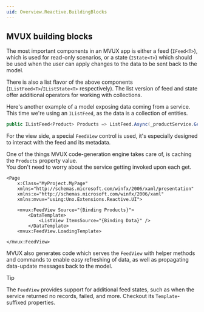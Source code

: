 ```yaml
---
uid: Overview.Reactive.BuildingBlocks
---
```


## MVUX building blocks

The most important components in an MVUX app is either a feed (`IFeed<T>`), which is used for read-only scenarios,
or a state (`IState<T>`) which should be used when the user can apply changes to the data to be sent back to the model.

There is also a list flavor of the above components (`IListFeed<T>`/`IListState<T>` respectively).
The list version of feed and state offer additional operators for working with collections.

Here's another example of a model exposing data coming from a service.
This time we're using an `IListFeed`, as the data is a collection of entities.

```c#
public IListFeed<Product> Products => ListFeed.Async(_productService.GetProducts);
```

For the view side, a special `FeedView` control is used, it's especially designed to interact with the feed and its metadata.

One of the things MVUX code-generation engine takes care of,
is caching the `Products` property value.  
You don't need to worry about the service getting invoked upon each get.

```xaml
<Page
    x:Class="MyProject.MyPage"
	xmlns="http://schemas.microsoft.com/winfx/2006/xaml/presentation"
	xmlns:x="http://schemas.microsoft.com/winfx/2006/xaml"
	xmlns:mvux="using:Uno.Extensions.Reactive.UI">

    <mvux:FeedView Source="{Binding Products}">
        <DataTemplate>
            <ListView ItemsSource="{Binding Data}" />
        </DataTemplate>
    <mvux:FeedView.LoadingTemplate>

</mvux:FeedView>
```

MVUX also generates code which serves the `FeedView` with helper methods and commands to enable easy refreshing of data,
as well as propagating data-update messages back to the model.

> [!TIP]
> The `FeedView` provides support for additional feed states, such as when the service returned no records, failed, and more.
> Checkout its `Template`-suffixed properties.

<!-- TODO once ready link in references -->
